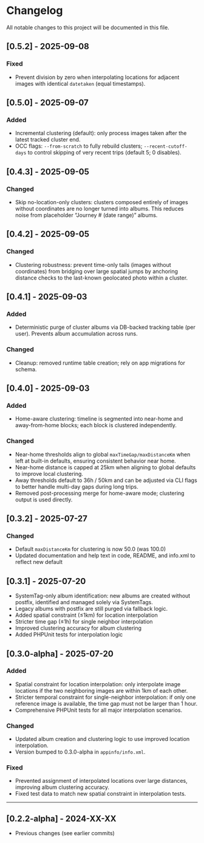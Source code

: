 # Changelog

All notable changes to this project will be documented in this file.

## [0.5.2] - 2025-09-08
### Fixed
- Prevent division by zero when interpolating locations for adjacent images with identical `datetaken` (equal timestamps).

## [0.5.0] - 2025-09-07
### Added
- Incremental clustering (default): only process images taken after the latest tracked cluster end.
- OCC flags: `--from-scratch` to fully rebuild clusters; `--recent-cutoff-days` to control skipping of very recent trips (default 5; 0 disables).

## [0.4.3] - 2025-09-05
### Changed
- Skip no-location-only clusters: clusters composed entirely of images without coordinates are no longer turned into albums. This reduces noise from placeholder “Journey # (date range)” albums.

## [0.4.2] - 2025-09-05
### Changed
- Clustering robustness: prevent time-only tails (images without coordinates) from bridging over large spatial jumps by anchoring distance checks to the last-known geolocated photo within a cluster.

## [0.4.1] - 2025-09-03
### Added
- Deterministic purge of cluster albums via DB-backed tracking table (per user). Prevents album accumulation across runs.
### Changed
- Cleanup: removed runtime table creation; rely on app migrations for schema.

## [0.4.0] - 2025-09-03
### Added
- Home-aware clustering: timeline is segmented into near-home and away-from-home blocks; each block is clustered independently.

### Changed
- Near-home thresholds align to global `maxTimeGap/maxDistanceKm` when left at built-in defaults, ensuring consistent behavior near home.
- Near-home distance is capped at 25km when aligning to global defaults to improve local clustering.
- Away thresholds default to 36h / 50km and can be adjusted via CLI flags to better handle multi-day gaps during long trips.
- Removed post-processing merge for home-aware mode; clustering output is used directly.

## [0.3.2] - 2025-07-27
### Changed
- Default `maxDistanceKm` for clustering is now 50.0 (was 100.0)
- Updated documentation and help text in code, README, and info.xml to reflect new default

## [0.3.1] - 2025-07-20
- SystemTag-only album identification: new albums are created without postfix, identified and managed solely via SystemTags.
- Legacy albums with postfix are still purged via fallback logic.
- Added spatial constraint (≤1km) for location interpolation
- Stricter time gap (≤1h) for single neighbor interpolation
- Improved clustering accuracy for album clustering
- Added PHPUnit tests for interpolation logic

## [0.3.0-alpha] - 2025-07-20
### Added
- Spatial constraint for location interpolation: only interpolate image locations if the two neighboring images are within 1km of each other.
- Stricter temporal constraint for single-neighbor interpolation: if only one reference image is available, the time gap must not be larger than 1 hour.
- Comprehensive PHPUnit tests for all major interpolation scenarios.

### Changed
- Updated album creation and clustering logic to use improved location interpolation.
- Version bumped to 0.3.0-alpha in `appinfo/info.xml`.

### Fixed
- Prevented assignment of interpolated locations over large distances, improving album clustering accuracy.
- Fixed test data to match new spatial constraint in interpolation tests.

---

## [0.2.2-alpha] - 2024-XX-XX
- Previous changes (see earlier commits)
